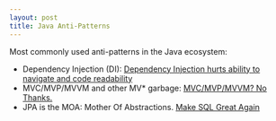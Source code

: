 ```yaml
---
layout: post
title: Java Anti-Patterns
---
```


Most commonly used anti-patterns in the Java ecosystem:

* Dependency Injection (DI): [Dependency Injection hurts ability to navigate and code readability](../code-locality-and-ability-to-navigate/)
* MVC/MVP/MVVM and other MV* garbage: [MVC/MVP/MVVM? No Thanks.](../mvc-mvp-mvvm-no-thanks/)
* JPA is the MOA: Mother Of Abstractions. [Make SQL Great Again](../back-to-base-make-sql-great-again/)